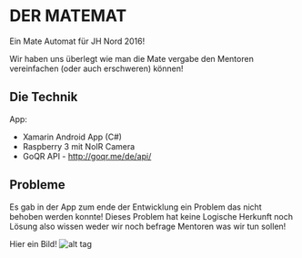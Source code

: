 DER MATEMAT
=============
Ein Mate Automat für JH Nord 2016!

Wir haben uns überlegt wie man die Mate vergabe den Mentoren
vereinfachen (oder auch erschweren) können!

Die Technik
-------
App:
- Xamarin Android App (C#)
- Raspberry 3 mit NoIR Camera
- GoQR API - http://goqr.me/de/api/

Probleme
-------
Es gab in der App zum ende der Entwicklung ein Problem das 
nicht behoben werden konnte!
Dieses Problem hat keine Logische Herkunft noch Lösung also 
wissen weder wir noch befrage Mentoren was wir tun sollen!

Hier ein Bild!
![alt tag](http://vps229531.ovh.net/wp-content/uploads/2016/06/Unbenannt.png)